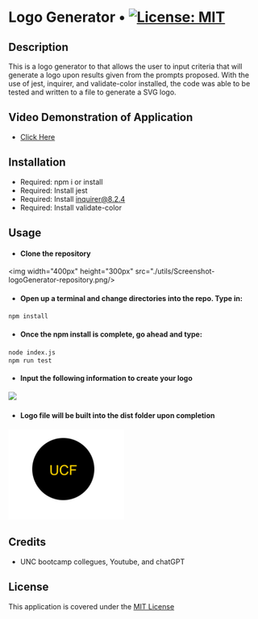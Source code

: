 # Logo Generator • [![License: MIT](https://img.shields.io/badge/License-MIT-yellow.svg)](https://opensource.org/licenses/MIT)

## Description

This is a logo generator to that allows the user to input criteria that will generate a logo upon results given from the prompts proposed. With the use of jest, inquirer, and validate-color installed, the code was able to be tested and written to a file to generate a SVG logo.

## Video Demonstration of Application

- [Click Here](https://drive.google.com/file/d/1STJNx7WALSDPqV_M8ehWdmBSrmldN3oC/view)

## Installation

- Required: npm i or install
- Required: Install jest
- Required: Install inquirer@8.2.4
- Required: Install validate-color

## Usage

- #### Clone the repository

<img width="400px" height="300px" src="./utils/Screenshot-logoGenerator-repository.png/><br/>

- #### Open up a terminal and change directories into the repo. Type in:

```
npm install
```

- #### Once the npm install is complete, go ahead and type:

```
node index.js
npm run test
```

- #### Input the following information to create your logo

<img width="650px" src="./utils/Screenshot-logoGenerator-prompt.png" /><br/>

- #### Logo file will be built into the dist folder upon completion

<img width="230px" src="./utils/Screenshot-logoGenerator-logo.png" />

## Credits

- UNC bootcamp collegues, Youtube, and chatGPT

## License

This application is covered under the [MIT License](./LICENSE)
